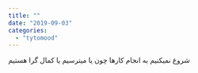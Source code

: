 ```yaml
---
title: ""
date: "2019-09-03"
categories: 
  - "tytomood"
---
```


‏شروع نمیکنیم به انجام کارها چون یا میترسیم یا کمال گرا هستیم
